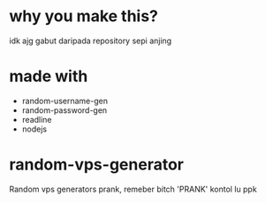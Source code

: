 # why you make this?
idk ajg gabut daripada repository sepi anjing

# made with
- random-username-gen
- random-password-gen
- readline
- nodejs

# random-vps-generator
Random vps generators prank, remeber bitch 'PRANK' kontol lu ppk
